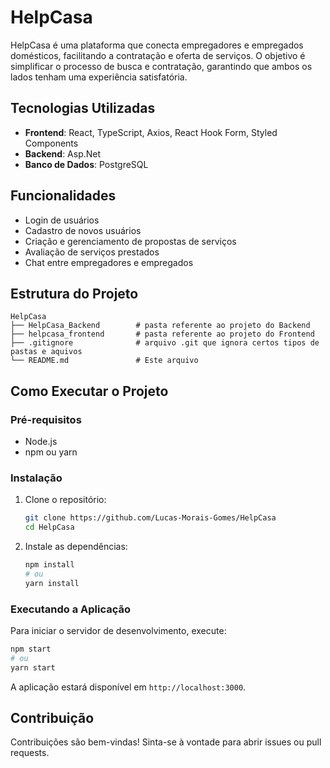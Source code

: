 # HelpCasa

HelpCasa é uma plataforma que conecta empregadores e empregados domésticos, facilitando a contratação e oferta de serviços. O objetivo é simplificar o processo de busca e contratação, garantindo que ambos os lados tenham uma experiência satisfatória.

## Tecnologias Utilizadas

- **Frontend**: React, TypeScript, Axios, React Hook Form, Styled Components
- **Backend**: Asp.Net
- **Banco de Dados**: PostgreSQL

## Funcionalidades

- Login de usuários
- Cadastro de novos usuários
- Criação e gerenciamento de propostas de serviços
- Avaliação de serviços prestados
- Chat entre empregadores e empregados

## Estrutura do Projeto

```
HelpCasa
├── HelpCasa_Backend        # pasta referente ao projeto do Backend
├── helpcasa_frontend       # pasta referente ao projeto do Frontend
├── .gitignore              # arquivo .git que ignora certos tipos de pastas e aquivos
└── README.md               # Este arquivo
```

## Como Executar o Projeto

### Pré-requisitos

- Node.js
- npm ou yarn

### Instalação

1. Clone o repositório:

   ```bash
   git clone https://github.com/Lucas-Morais-Gomes/HelpCasa
   cd HelpCasa
   ```

2. Instale as dependências:

   ```bash
   npm install
   # ou
   yarn install
   ```

### Executando a Aplicação

Para iniciar o servidor de desenvolvimento, execute:

```bash
npm start
# ou
yarn start
```

A aplicação estará disponível em `http://localhost:3000`.

## Contribuição

Contribuições são bem-vindas! Sinta-se à vontade para abrir issues ou pull requests.
